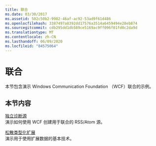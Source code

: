 ```yaml
---
title: 联合
ms.date: 03/30/2017
ms.assetid: 502c50b2-9982-46af-ac92-53ad9f61d486
ms.openlocfilehash: 3387497a8392dd17576a3514a6459494e28eb874
ms.sourcegitcommit: cdb295dd1db589ce5169ac9ff096f01fd0c2da9d
ms.translationtype: MT
ms.contentlocale: zh-CN
ms.lasthandoff: 06/09/2020
ms.locfileid: "84575064"
---
```

# <a name="syndication"></a>联合
本节包含演示 Windows Communication Foundation （WCF）联合的示例。  
  
## <a name="in-this-section"></a>本节内容  
 [独立诊断源](stand-alone-diagnostics-feed-sample.md)  
 演示如何使用 WCF 创建用于联合的 RSS/Atom 源。  
  
 [松散类型化扩展](loosely-typed-extensions-sample.md)  
 演示用于使用扩展数据的基本技术。
